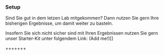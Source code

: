 ### Setup

Sind Sie gut in dem letzen Lab mitgekommen? Dann nutzen Sie gern Ihre bisherigen Ergebnisse, um damit weiter zu basteln.

Insofern Sie sich nicht sicher sind mit Ihren Ergebnissen nutzen Sie gern unser Starter-Kit unter folgendem Link:
(Add me!)[]


+++++++